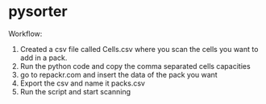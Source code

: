 # pysorter

Workflow:

1. Created a csv file called Cells.csv where you scan the cells you want to add in a pack.
2. Run the python code and copy the comma separated cells capacities
3. go to repackr.com and insert the data of the pack you want
4. Export the csv and name it packs.csv
5. Run the script and start scanning
